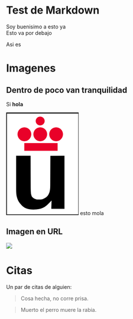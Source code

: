 # Test de Markdown

Soy buenisimo a esto ya  
Esto va por debajo

Asi es

# Imagenes

## Dentro de poco van tranquilidad

Si **hola**

![](Logo-urjc.png) esto mola

## Imagen en URL

![](https://upload.wikimedia.org/wikipedia/commons/2/2f/CC_BY-SA_3.0.png)

# Citas

Un par de citas de alguien:

> Cosa hecha, no corre prisa.

> Muerto el perro muere la rabia.
